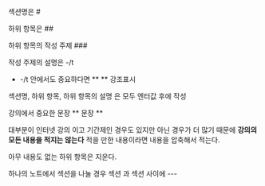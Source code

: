 섹션명은 #

하위 항목은 ##

하위 항목의 작성 주제 ###

작성 주제의 설명은 \-/t
- -/t 안에서도 중요하다면 ** ** 강조표시

섹션명, 하위 항목, 하위 항목의 설명 은 모두 엔터값 후에 작성

강의에서 중요한 문장 ** 문장 ** 

대부분이 인터넷 강의 이고 기간제인 경우도 있지만 아닌 경우가 더 많기 때문에 **강의의 모든 내용을 적지는 않는다** 
적을 만한 내용이라면 내용을 압축해서 적는다.

아무 내용도 없는 하위 항목은 지운다.

하나의 노트에서 섹션을 나눌 경우 섹션 과 섹션 사이에 ---


